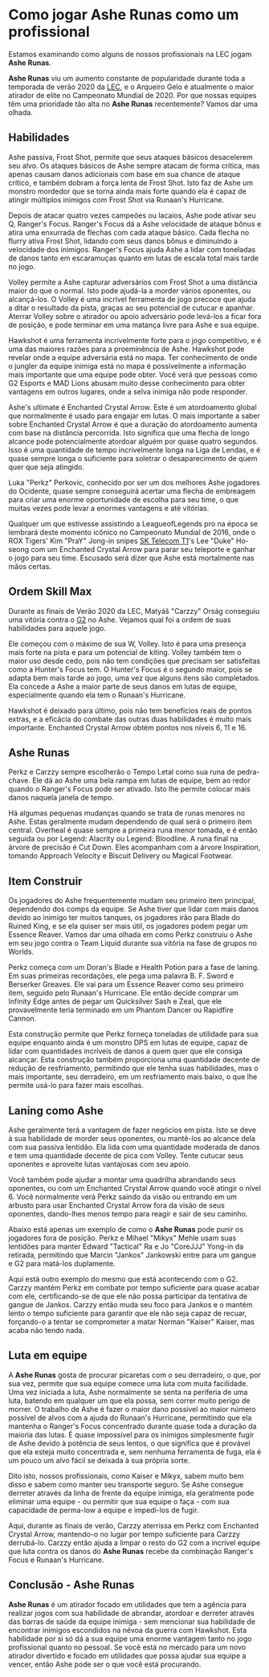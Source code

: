 # Como jogar **Ashe Runas** como um profissional

Estamos examinando como alguns de nossos profissionais na LEC jogam **Ashe Runas**.

**Ashe Runas** viu um aumento constante de popularidade durante toda a temporada de verão 2020 da [LEC](https://lolesports.com), e o Arqueiro Gelo é atualmente o maior atirador de elite no Campeonato Mundial de 2020. Por que nossas equipes têm uma prioridade tão alta no **Ashe Runas** recentemente? Vamos dar uma olhada.

## Habilidades

Ashe passiva, Frost Shot, permite que seus ataques básicos desacelerem seu alvo. Os ataques básicos de Ashe sempre atacam de forma crítica, mas apenas causam danos adicionais com base em sua chance de ataque crítico, e também dobram a força lenta de Frost Shot. Isto faz de Ashe um monstro mordedor que se torna ainda mais forte quando ela é capaz de atingir múltiplos inimigos com Frost Shot via Runaan's Hurricane.

Depois de atacar quatro vezes campeões ou lacaios, Ashe pode ativar seu Q, Ranger's Focus. Ranger's Focus dá a Ashe velocidade de ataque bônus e atira uma enxurrada de flechas com cada ataque básico. Cada flecha no flurry ativa Frost Shot, lidando com seus danos bônus e diminuindo a velocidade dos inimigos. Ranger's Focus ajuda Ashe a lidar com toneladas de danos tanto em escaramuças quanto em lutas de escala total mais tarde no jogo.

Volley permite a Ashe capturar adversários com Frost Shot a uma distância maior do que o normal. Isto pode ajudá-la a morder vários oponentes, ou alcançá-los. O Volley é uma incrível ferramenta de jogo precoce que ajuda a ditar o resultado da pista, graças ao seu potencial de cutucar e apanhar. Aterrar Volley sobre o atirador ou apoio adversário pode levá-los a ficar fora de posição, e pode terminar em uma matança livre para Ashe e sua equipe.

Hawkshot é uma ferramenta incrivelmente forte para o jogo competitivo, e é uma das maiores razões para a proeminência de Ashe. Hawkshot pode revelar onde a equipe adversária está no mapa. Ter conhecimento de onde o jungler da equipe inimiga está no mapa é possivelmente a informação mais importante que uma equipe pode obter. Você verá que pessoas como G2 Esports e MAD Lions abusam muito desse conhecimento para obter vantagens em outros lugares, onde a selva inimiga não pode responder.

Ashe's ultimate é Enchanted Crystal Arrow. Este é um atordoamento global que normalmente é usado para engajar em lutas. O mais importante a saber sobre Enchanted Crystal Arrow é que a duração do atordoamento aumenta com base na distância percorrida. Isto significa que uma flecha de longo alcance pode potencialmente atordoar alguém por quase quatro segundos. Isso é uma quantidade de tempo incrivelmente longa na Liga de Lendas, e é quase sempre longa o suficiente para soletrar o desaparecimento de quem quer que seja atingido.

Luka "Perkz" Perkovic, conhecido por ser um dos melhores Ashe jogadores do Ocidente, quase sempre conseguirá acertar uma flecha de embreagem para criar uma enorme oportunidade de escolha para seu time, o que muitas vezes pode levar a enormes vantagens e até vitórias.

Qualquer um que estivesse assistindo a LeagueofLegends pro na época se lembrará deste momento icônico no Campeonato Mundial de 2016, onde o ROX Tigers' Kim "PraY" Jong-in snipes [SK Telecom T1](https://en.wikipedia.org/wiki/T1_(esports))'s Lee "Duke" Ho-seong com um Enchanted Crystal Arrow para parar seu teleporte e ganhar o jogo para seu time. Escusado será dizer que Ashe está mortalmente nas mãos certas.

## Ordem Skill Max

Durante as finais de Verão 2020 da LEC, Matyáš "Carzzy" Orság conseguiu uma vitória contra o [G2](https://g2esports.com) no Ashe. Vejamos qual foi a ordem de suas habilidades para aquele jogo.

Ele começou com o máximo de sua W, Volley. Isto é para uma presença mais forte na pista e para um potencial de kiting. Volley também tem o maior uso desde cedo, pois não tem condições que precisam ser satisfeitas como a Hunter's Focus tem. O Hunter's Focus é o segundo maior, pois se adapta bem mais tarde ao jogo, uma vez que alguns itens são completados. Ela concede a Ashe a maior parte de seus danos em lutas de equipe, especialmente quando ela tem o Runaan's Hurricane.

Hawkshot é deixado para último, pois não tem benefícios reais de pontos extras, e a eficácia do combate das outras duas habilidades é muito mais importante. Enchanted Crystal Arrow obtém pontos nos níveis 6, 11 e 16.

## **Ashe Runas**

Perkz e Carzzy sempre escolherão o Tempo Letal como sua runa de pedra-chave. Ele dá ao Ashe uma bela rampa em lutas de equipe, bem ao redor quando o Ranger's Focus pode ser ativado. Isto lhe permite colocar mais danos naquela janela de tempo.

Há algumas pequenas mudanças quando se trata de runas menores no Ashe. Estas geralmente mudam dependendo de qual será o primeiro item central. Overheal é quase sempre a primeira runa menor tomada, e é então seguida ou por Legend: Alacrity ou Legend: Bloodline. A runa final na árvore de precisão é Cut Down. Eles acompanham com a árvore Inspiration, tomando Approach Velocity e Biscuit Delivery ou Magical Footwear.

## Item Construir 

Os jogadores do Ashe frequentemente mudam seu primeiro item principal, dependendo dos comps da equipe. Se Ashe tiver que lidar com mais danos devido ao inimigo ter muitos tanques, os jogadores irão para Blade  do Ruined King, e se ela quiser ser mais útil, os jogadores podem pegar um Essence Reaver. Vamos dar uma olhada em como Perkz construiu o Ashe em seu jogo contra o Team Liquid durante sua vitória na fase de grupos no Worlds.

Perkz começa com um Doran's Blade e Health Potion para a fase de laning. Em suas primeiras recordações, ele pega uma palavra B. F. Sword e Berserker Greaves. Ele vai para um Essence Reaver como seu primeiro item, seguido pelo Runaan's Hurricane. Ele então decide comprar um Infinity Edge antes de pegar um Quicksilver Sash e Zeal, que ele provavelmente teria terminado em um Phantom Dancer ou Rapidfire Cannon.

Esta construção permite que Perkz forneça toneladas de utilidade para sua equipe enquanto ainda é um monstro DPS em lutas de equipe, capaz de lidar com quantidades incríveis de danos a quem quer que ele consiga alcançar. Esta construção também proporciona uma quantidade decente de redução de resfriamento, permitindo que ele tenha suas habilidades, mas o mais importante, seu derradeiro, em um resfriamento mais baixo, o que lhe permite usá-lo para fazer mais escolhas.

## Laning como Ashe

Ashe geralmente terá a vantagem de fazer negócios em pista. Isto se deve à sua habilidade de morder seus oponentes, ou mantê-los ao alcance dela com sua passiva lentidão. Ela lida com uma quantidade moderada de danos e tem uma quantidade decente de pica com Volley. Tente cutucar seus oponentes e aproveite lutas vantajosas com seu apoio.

Você também pode ajudar a montar uma quadrilha abrandando seus oponentes, ou com um Enchanted Crystal Arrow quando você atingir o nível 6. Você normalmente verá Perkz saindo da visão ou entrando em um arbusto para usar Enchanted Crystal Arrow fora da visão de seus oponentes, dando-lhes menos tempo para reagir e sair de seu caminho.

Abaixo está apenas um exemplo de como o **Ashe Runas** pode punir os jogadores fora de posição. Perkz e Mihael "Mikyx" Mehle usam suas lentidões para manter Edward "Tactical" Ra e Jo "CoreJJJ" Yong-in da retirada, permitindo que Marcin "Jankos" Jankowski entre para um gangue e G2 para matá-los duplamente.

Aqui está outro exemplo do mesmo que está acontecendo com o G2. Carzzy mantém Perkz em combate por tempo suficiente para quase acabar com ele, certificando-se de que ele não possa participar da tentativa de gangue de Jankos. Carzzy então muda seu foco para Jankos e o mantém lento o tempo suficiente para garantir que ele não seja capaz de recuar, forçando-o a tentar se comprometer a matar Norman "Kaiser" Kaiser, mas acaba não tendo nada.

## Luta em equipe

A **Ashe Runas** gosta de procurar picaretas com o seu derradeiro, o que, por sua vez, permite que sua equipe comece uma luta com muita facilidade. Uma vez iniciada a luta, Ashe normalmente se senta na periferia de uma luta, batendo em qualquer um que ela possa, sem correr muito perigo de morrer. O trabalho de Ashe é fazer o maior dano possível ao maior número possível de alvos com a ajuda do Runaan's Hurricane, permitindo que ela mantenha o Ranger's Focus concentrado durante quase toda a duração da maioria das lutas. É quase impossível para os inimigos simplesmente fugir de Ashe devido à potência de seus lentos, o que significa que é provável que ela esteja muito concentrada e, sem nenhuma ferramenta de fuga, ela é um pouco um alvo fácil se deixada à sua própria sorte.

Dito isto, nossos profissionais, como Kaiser e Mikyx, sabem muito bem disso e sabem como manter seu transporte seguro. Se Ashe consegue derreter através da linha de frente da equipe inimiga, ela geralmente pode eliminar uma equipe - ou permitir que sua equipe o faça - com sua capacidade de perma-low a equipe e impedi-los de fugir.

Aqui, durante as finais de verão, Carzzy aterrissa em Perkz com Enchanted Crystal Arrow, mantendo-o no lugar por tempo suficiente para Carzzy derrubá-lo. Carzzy então ajuda a limpar o resto do G2 com a incrível equipe que luta contra os danos do **Ashe Runas** recebe da combinação Ranger's Focus e Runaan's Hurricane.

## Conclusão - **Ashe Runas**

**Ashe Runas** é um atirador focado em utilidades que tem a agência para realizar jogos com sua habilidade de abrandar, atordoar e derreter através das barras de saúde da equipe inimiga - sem mencionar sua habilidade de encontrar inimigos escondidos na névoa da guerra com Hawkshot. Esta habilidade por si só dá a sua equipe uma enorme vantagem tanto no jogo profissional quanto no pessoal. Se você está no mercado para um novo atirador divertido e focado em utilidades que possa ajudar sua equipe a vencer, então Ashe pode ser o que você está procurando.
